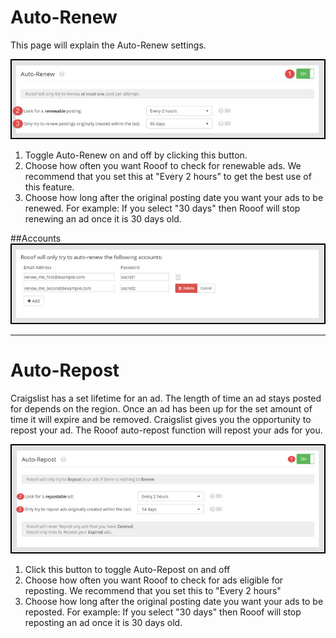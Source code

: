 # Auto-Renew
This page will explain the Auto-Renew settings.

![](v6settings5.jpg)

1. Toggle Auto-Renew on and off by clicking this button.
2. Choose how often you want Rooof to check for renewable ads. We recommend that you set this at "Every 2 hours" to get the best use of this feature.
3. Choose how long after the original posting date you want your ads to be renewed. For example: If you select "30 days" then Rooof will stop renewing an ad once it is 30 days old.


##Accounts
![](v6settings6.jpg)

---
# Auto-Repost
Craigslist has a set lifetime for an ad. The length of time an ad stays posted for depends on the region. Once an ad has been up for the set amount of time it will expire and be removed. Craigslist gives you the opportunity to repost your ad. The Rooof auto-repost function will repost your ads for you.

![](v6settings7.jpg)
1. Click this button to toggle Auto-Repost on and off
2. Choose how often you want Rooof to check for ads eligible for reposting. We recommend that you set this to "Every 2 hours"
3. Choose how long after the original posting date you want your ads to be reposted. For example: If you select "30 days" then Rooof will stop reposting an ad once it is 30 days old.